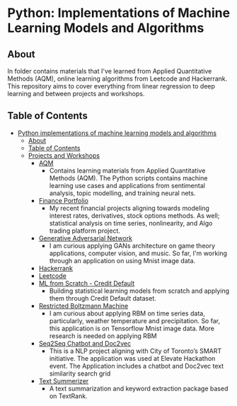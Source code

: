
# Python: Implementations of Machine Learning Models and Algorithms

## About

In folder contains materials that I've learned from Applied Quantitative Methods (AQM), online learning algorithms from Leetcode and Hackerrank. This repository aims to cover everything from linear regression to deep learning and between projects and workshops.

## Table of Contents
- [Python implementations of machine learning models and algorithms](#python-implementations-of-machine-learning-models-and-algorithms)
  * [About](#about)
  * [Table of Contents](#table-of-contents)
  * [Projects and Workshops](#examples)
    + [AQM](AQM/)
    	* Contains learning materials from Applied Quantitative Methods (AQM). The Python scripts contains machine learning use cases and applications from sentimental analysis, topic modelling, and training neural nets.
    + [Finance Portfolio](Finance_Portfolio/)
    	* My recent financial projects aligning towards modeling interest rates, derivatives, stock options methods. As well; statistical analysis on time series, nonlinearity, and Algo trading platform project.
    + [Generative Adversarial Network](Generative_Adversarial_Network/)
    	* I am curious applying GANs architecture on game theory applications, computer vision, and music. So far, I'm working through an application on using Mnist image data.
    + [Hackerrank](Hackerrank/)
    + [Leetcode](Leetcode/)
    + [ML from Scratch - Credit Default](ML_from_Scratch-Credit_Default/)
    	* Building statistical learning models from scratch and applying them through Credit Default dataset.
    + [Restricted Boltzmann Machine](Restricted_Boltzmann_Machine/)
    	* I am curious about applying RBM on time series data, particularly, weather temperature and precipitation. So far, this application is on Tensorflow Mnist image data. More research is needed on applying RBM
    + [Seq2Seq Chatbot and Doc2vec](Seq2Seq_Chatbot_and_Doc2vec/)
    	* This is a NLP project aligning with City of Toronto’s SMART initiative. The application was used at Elevate Hackathon event. The Application includes a chatbot and Doc2vec text similarity search grid 
    + [Text Summerizer](Text_Summerizer/)
    	* A text summarization and keyword extraction package based on TextRank. 
